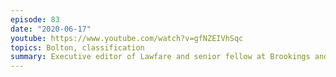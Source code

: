 ```yaml
---
episode: 83
date: "2020-06-17"
youtube: https://www.youtube.com/watch?v=gfNZEIVhSqc
topics: Bolton, classification
summary: Executive editor of Lawfare and senior fellow at Brookings and a former NSA lawyer
---
```


